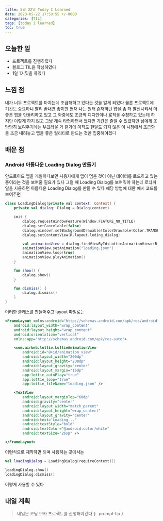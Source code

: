 ```yaml
---
title: 5월 22일 Today I Learned
date: 2023-05-22 17:50:55 +/-0000
categories: [TIL]
tags: [today i learned]
toc: true
---
```


## 오늘한 일

* 프로젝트를 진행하였다
* 블로그 TIL을 작성하였다
* 1일 1커밋을 하였다

## 느낌 점

내가 너무 프로젝트를 마치는데 조급해하고 있다는 것을 알게 되었다 물론 프로젝트에 기간도 중요하니 빨리 끝내면 좋지만 현재 나는 원래 존재하던 앱을 좀 더 발전시켜서 더 좋은 앱을 만들려하고 있고 그 와중에도 조금씩 디자인이나 로직을 수정하고 있는데 하지만 이렇게 하지 않고 그냥 계속 타협하면서 했다면 기간은 줄일 수 있겠지만 남에게 또 당당히 보여주기에는 부끄러울 거 같기에 아직도 한달도 되지 않은 이 시점에서 조급함을 조금 내려놓고 앱을 좋은 퀄리티로 만드는 것만 집중해야겠다

## 배운 점

### Android 아름다운 Loading Dialog 만들기

안드로이드 앱을 개발하다보면 사용자에게 앱이 멈춘 것이 아닌 데이터를 로드하고 있는 중이라는 것을 보여줄 필요가 있다 그럴 때 Loading Dialog를 보여줘야 하는데 로티파일을 사용하면 아름다운 Loading Dialog를 만들 수 있다 해당 방법에 대한 예시 코드를 보여주면

~~~kotlin
class LoadingDialog(private val context: Context) {
    private val dialog: Dialog = Dialog(context)

    init {
        dialog.requestWindowFeature(Window.FEATURE_NO_TITLE)
        dialog.setCancelable(false)
        dialog.window?.setBackgroundDrawable(ColorDrawable(Color.TRANSPARENT))
        dialog.setContentView(R.layout.loding_dialog)

        val animationView = dialog.findViewById<LottieAnimationView>(R.id.animation_view)
        animationView.setAnimation("loading.json")
        animationView.loop(true)
        animationView.playAnimation()
    }

    fun show() {
        dialog.show()
    }

    fun dismiss() {
        dialog.dismiss()
    }
}
~~~

이러한 클래스를 만들어주고 layout 파일로는 


~~~xml
<FrameLayout xmlns:android="http://schemas.android.com/apk/res/android"
    android:layout_width="wrap_content"
    android:layout_height="wrap_content"
    android:orientation="vertical"
    xmlns:app="http://schemas.android.com/apk/res-auto">

    <com.airbnb.lottie.LottieAnimationView
        android:id="@+id/animation_view"
        android:layout_width="200dp"
        android:layout_height="200dp"
        android:layout_gravity="center"
        android:layout_margin="16dp"
        app:lottie_autoPlay="true"
        app:lottie_loop="true"
        app:lottie_fileName="loading.json" />

    <TextView
        android:layout_marginTop="60dp"
        android:gravity="center"
        android:layout_width="match_parent"
        android:layout_height="wrap_content"
        android:layout_gravity="center"
        android:text="Loading..."
        android:textStyle="bold"
        android:textColor="@android:color/white"
        android:textSize="26sp" />

</FrameLayout>
~~~

이런식으로 제작하면 되며 사용하는 곳에서는

~~~kotlin
val loadingDialog = LoadingDialog(requireContext())

loadingDialog.show()
loadingDialog.dismiss()
~~~

이렇게 사용할 수 있다

## 내일 계획

> 내일은 코딩 보카 프로젝트를 진행해야겠다
{: .prompt-tip }